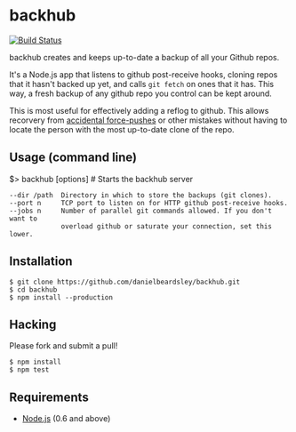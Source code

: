 # backhub
[![Build Status](https://travis-ci.org/danielbeardsley/backhub.png?branch=master)](https://travis-ci.org/danielbeardsley/backhub)

backhub creates and keeps up-to-date a backup of all your Github repos.

It's a Node.js app that listens to github post-receive hooks, cloning repos
that it hasn't backed up yet, and calls `git fetch` on ones that it has. This
way, a fresh backup of any github repo you control can be kept around.

This is most useful for effectively adding a reflog to github.
This allows recorvery from
[accidental force-pushes](http://www.reddit.com/r/programming/comments/1qefox/jenkins_developers_accidentally_do_git_push_force/)
or other mistakes without having to locate the person with the most up-to-date
clone of the repo.

## Usage (command line)

   $> backhub [options]          # Starts the backhub server
   
    --dir /path  Directory in which to store the backups (git clones).
    --port n     TCP port to listen on for HTTP github post-receive hooks.
    --jobs n     Number of parallel git commands allowed. If you don't want to
                 overload github or saturate your connection, set this lower.

## Installation

    $ git clone https://github.com/danielbeardsley/backhub.git
    $ cd backhub
    $ npm install --production

## Hacking

   Please fork and submit a pull!

    $ npm install
    $ npm test

## Requirements

 * [Node.js](http://nodejs.org/) (0.6 and above)

